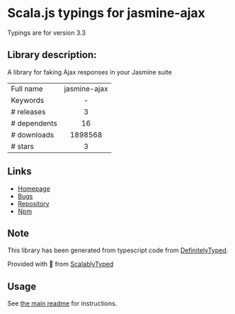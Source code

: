 
# Scala.js typings for jasmine-ajax

Typings are for version 3.3

## Library description:
A library for faking Ajax responses in your Jasmine suite

|                    |                 |
| ------------------ | :-------------: |
| Full name          | jasmine-ajax |
| Keywords           | - |
| # releases         | 3 |
| # dependents       | 16 |
| # downloads        | 1898568 |
| # stars            | 3 |

## Links
- [Homepage](https://github.com/jasmine/jasmine-ajax#readme)
- [Bugs](https://github.com/jasmine/jasmine-ajax/issues)
- [Repository](https://github.com/jasmine/jasmine-ajax)
- [Npm](https://www.npmjs.com/package/jasmine-ajax)
    


## Note
This library has been generated from typescript code from [DefinitelyTyped](https://definitelytyped.org).

Provided with :purple_heart: from [ScalablyTyped](https://github.com/oyvindberg/ScalablyTyped)

## Usage
See [the main readme](../../readme.md) for instructions.


